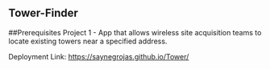 ## Tower-Finder
##Prerequisites
Project 1 - App that allows wireless site acquisition teams to locate existing towers near a specified address.


Deployment Link: https://saynegrojas.github.io/Tower/
